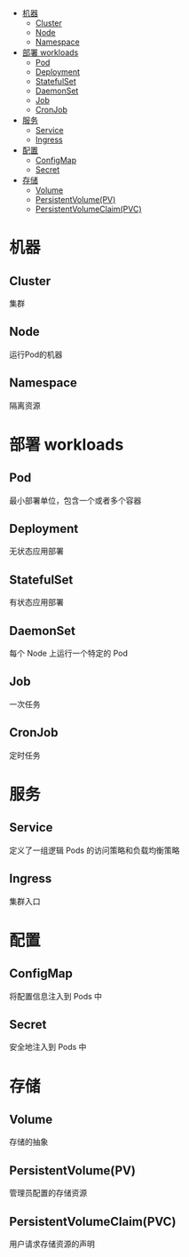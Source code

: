 <!-- TOC -->
* [机器](#机器)
  * [Cluster](#cluster)
  * [Node](#node)
  * [Namespace](#namespace)
* [部署 workloads](#部署-workloads)
  * [Pod](#pod)
  * [Deployment](#deployment)
  * [StatefulSet](#statefulset)
  * [DaemonSet](#daemonset)
  * [Job](#job)
  * [CronJob](#cronjob)
* [服务](#服务)
  * [Service](#service)
  * [Ingress](#ingress)
* [配置](#配置)
  * [ConfigMap](#configmap)
  * [Secret](#secret)
* [存储](#存储)
  * [Volume](#volume)
  * [PersistentVolume(PV)](#persistentvolumepv)
  * [PersistentVolumeClaim(PVC)](#persistentvolumeclaimpvc)
<!-- TOC -->

# 机器

## Cluster

集群

## Node

运行Pod的机器

## Namespace

隔离资源

# 部署 workloads

## Pod

最小部署单位，包含一个或者多个容器

## Deployment

无状态应用部署

## StatefulSet

有状态应用部署

## DaemonSet

每个 Node 上运行一个特定的 Pod

## Job

一次任务

## CronJob

定时任务

# 服务

## Service

定义了一组逻辑 Pods 的访问策略和负载均衡策略

## Ingress

集群入口

# 配置

## ConfigMap

将配置信息注入到 Pods 中

## Secret

安全地注入到 Pods 中

# 存储

## Volume

存储的抽象

## PersistentVolume(PV)

管理员配置的存储资源

## PersistentVolumeClaim(PVC)

用户请求存储资源的声明

